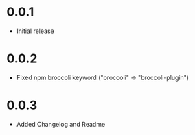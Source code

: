 # 0.0.1

* Initial release

# 0.0.2

* Fixed npm broccoli keyword ("broccoli" -> "broccoli-plugin")

# 0.0.3

* Added Changelog and Readme